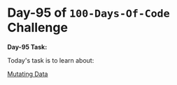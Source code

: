 # Day-95 of `100-Days-Of-Code` Challenge

**Day-95 Task:**

Today's task is to learn about:

[Mutating Data](https://nextjs.org/learn/dashboard-app/mutating-data)